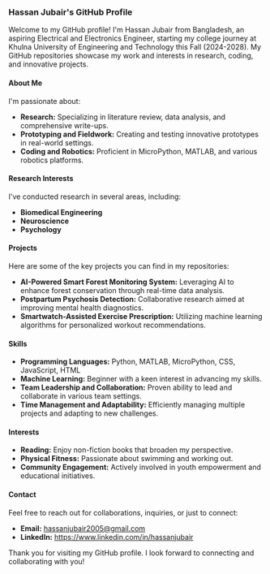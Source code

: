 ### Hassan Jubair's GitHub Profile

Welcome to my GitHub profile! I'm Hassan Jubair from Bangladesh, an aspiring Electrical and Electronics Engineer, starting my college journey at Khulna University of Engineering and Technology this Fall (2024-2028). My GitHub repositories showcase my work and interests in research, coding, and innovative projects.

#### About Me

I'm passionate about:
- **Research:** Specializing in literature review, data analysis, and comprehensive write-ups.
- **Prototyping and Fieldwork:** Creating and testing innovative prototypes in real-world settings.
- **Coding and Robotics:** Proficient in MicroPython, MATLAB, and various robotics platforms.

#### Research Interests

I've conducted research in several areas, including:
- **Biomedical Engineering**
- **Neuroscience**
- **Psychology**

#### Projects

Here are some of the key projects you can find in my repositories:
- **AI-Powered Smart Forest Monitoring System:** Leveraging AI to enhance forest conservation through real-time data analysis.
- **Postpartum Psychosis Detection:** Collaborative research aimed at improving mental health diagnostics.
- **Smartwatch-Assisted Exercise Prescription:** Utilizing machine learning algorithms for personalized workout recommendations.

#### Skills

- **Programming Languages:** Python, MATLAB, MicroPython, CSS, JavaScript, HTML
- **Machine Learning:** Beginner with a keen interest in advancing my skills.
- **Team Leadership and Collaboration:** Proven ability to lead and collaborate in various team settings.
- **Time Management and Adaptability:** Efficiently managing multiple projects and adapting to new challenges.

#### Interests

- **Reading:** Enjoy non-fiction books that broaden my perspective.
- **Physical Fitness:** Passionate about swimming and working out.
- **Community Engagement:** Actively involved in youth empowerment and educational initiatives.

#### Contact

Feel free to reach out for collaborations, inquiries, or just to connect:
- **Email:** hassanjubair2005@gmail.com
- **LinkedIn:** https://www.linkedin.com/in/hassanjubair

Thank you for visiting my GitHub profile. I look forward to connecting and collaborating with you!
